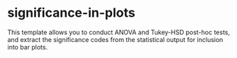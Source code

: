# significance-in-plots
This template allows you to conduct ANOVA and Tukey-HSD post-hoc tests, and extract the significance codes from the statistical output for inclusion into bar plots. 
